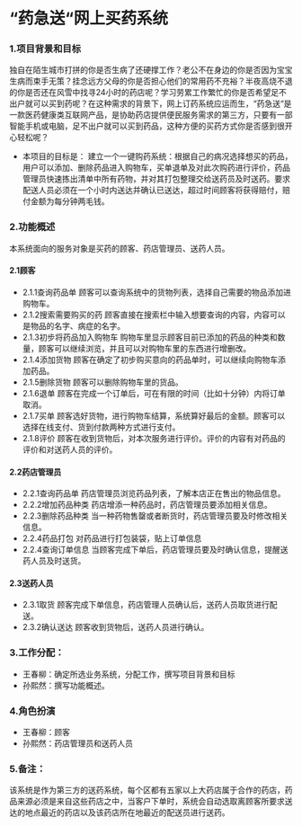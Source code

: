 # “药急送“网上买药系统
### 1.项目背景和目标
独自在陌生城市打拼的你是否生病了还硬撑工作？老公不在身边的你是否因为宝宝生病而束手无策？挂念远方父母的你是否担心他们的常用药不充裕？半夜高烧不退的你是否还在风雪中找寻24小时的药店呢？学习劳累工作繁忙的你是否希望足不出户就可以买到药呢？在这种需求的背景下，网上订药系统应运而生，“药急送“是一款医药健康类互联网产品，是协助药店提供便民服务需求的第三方，只要有一部智能手机或电脑，足不出户就可以买到药品，这种方便的买药方式你是否感到很开心轻松呢？
* 本项目的目标是：
建立一个一键购药系统：根据自己的病况选择想买的药品，用户可以添加、删除药品进入购物车，买单退单及对此次购药进行评价，药品管理员快速拣出清单中所有药物，并对其打包整理交给送药员及时送药。要求配送人员必须在一个小时内送达并确认已送达，超过时间顾客将获得赔付，赔付金额为每分钟两毛钱。
### 2.功能概述
本系统面向的服务对象是买药的顾客、药店管理员、送药人员。
#### 2.1顾客
* 2.1.1查询药品单
顾客可以查询系统中的货物列表，选择自己需要的物品添加进购物车。
* 2.1.2搜索需要购买的药
顾客直接在搜索栏中输入想要查询的内容，内容可以是物品的名字、病症的名字。
* 2.1.3初步将药品加入购物车
购物车里显示顾客目前已添加的药品的种类和数量，顾客可以继续浏览，并且可以对购物车里的东西进行增删改。
* 2.1.4添加货物
顾客在确定了初步购买意向的药品单时，可以继续向购物车添加药品。
* 2.1.5删除货物
顾客可以删除购物车里的货品。
* 2.1.6退单
顾客在完成一个订单后，可在有限的时间（比如十分钟）内将订单取消。
* 2.1.7买单
顾客选好货物，进行购物车结算，系统算好最后的金额。顾客可以选择在线支付、货到付款两种方式进行支付。
* 2.1.8评价
顾客在收到货物后，对本次服务进行评价。评价的内容有对药品的评价和对送药人员的评价。
#### 2.2药店管理员
* 2.2.1查询药品单
药店管理员浏览药品列表，了解本店正在售出的物品信息。
* 2.2.2增加药品种类
药店增添一种药品时，药店管理员要添加相关信息。
* 2.2.3删除药品种类
当一种药物售罄或者断货时，药店管理员要及时修改相关信息。
* 2.2.4药品打包
对药品进行打包装袋，贴上订单信息
* 2.2.4查询订单信息
当顾客完成下单后，药店管理员要及时确认信息，提醒送药人员及时送货。
#### 2.3送药人员
* 2.3.1取货
顾客完成下单信息，药店管理人员确认后，送药人员取货进行配送。
* 2.3.2确认送达
顾客收到货物后，送药人员进行确认。
### 3.工作分配：
* 王春柳：确定所选业务系统，分配工作，撰写项目背景和目标
* 孙熙然：撰写功能概述。
### 4.角色扮演
* 王春柳：顾客
* 孙熙然：药店管理员和送药人员
### 5.备注：
该系统是作为第三方的送药系统，每个区都有五家以上大药店属于合作的药店，药品来源必须是来自这些药店之中，当客户下单时，系统会自动选取离顾客所要求送达的地点最近的药店以及该药店所在地最近的配送员进行送药。
